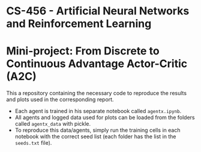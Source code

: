 # CS-456 - Artificial Neural Networks and Reinforcement Learning
# Mini-project: From Discrete to Continuous Advantage Actor-Critic (A2C)

This a repository containing the necessary code to reproduce the results and plots used in the corresponding report. 
- Each agent is trained in his separate notebook called ```agentx.ipynb```.
- All agents and logged data used for plots can be loaded from the folders called ```agentx_data``` with pickle. 
- To reproduce this data/agents, simply run the training cells in each notebook with the correct seed list (each folder has the list in the ```seeds.txt``` file).
